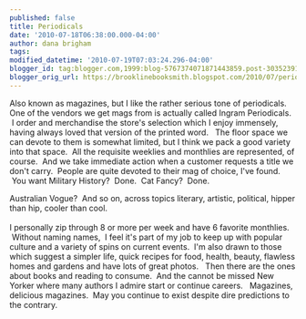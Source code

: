 ```yaml
---
published: false
title: Periodicals
date: '2010-07-18T06:38:00.000-04:00'
author: dana brigham
tags: 
modified_datetime: '2010-07-19T07:03:24.296-04:00'
blogger_id: tag:blogger.com,1999:blog-5767374071871443859.post-3035239170001624335
blogger_orig_url: https://brooklinebooksmith.blogspot.com/2010/07/periodicals.html
---
```


Also known as magazines, but I like the rather serious tone of periodicals.   One of the vendors we get mags from is actually called Ingram Periodicals.  I order and merchandise the store's selection which I enjoy immensely, having always loved that version of the printed word.   The floor space we can devote to them is somewhat limited, but I think we pack a good variety into that space.  All the requisite weeklies and monthlies are represented, of course.  And we take immediate action when a customer requests a title we don't carry.  People are quite devoted to their mag of choice, I've found.  You want Military History?  Done.  Cat Fancy?  Done.<div>Australian Vogue?  And so on, across topics literary, artistic, political, hipper than hip, cooler than cool. </div><div><br /></div><div>I personally zip through 8 or more per week and have 6 favorite monthlies.  Without naming names,  I feel it's part of my job to keep up with popular culture and a variety of spins on current events.  I'm also drawn to those which suggest a simpler life, quick recipes for food, health, beauty, flawless homes and gardens and have lots of great photos.   Then there are the ones about books and reading to consume.  And the cannot be missed New Yorker where many authors I admire start or continue careers.   Magazines, delicious magazines.  May you continue to exist despite dire predictions to the contrary. </div>